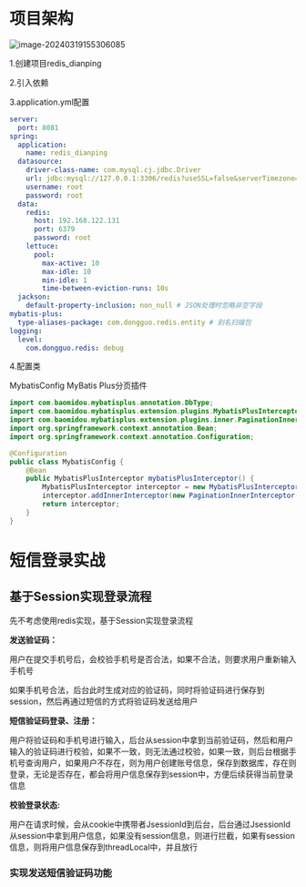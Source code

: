 # 项目架构

![image-20240319155306085](C:\Users\Administrator\AppData\Roaming\Typora\typora-user-images\image-20240319155306085.png)

1.创建项目redis_dianping





2.引入依赖





3.application.yml配置

```yaml
server:
  port: 8081
spring:
  application:
    name: redis_dianping
  datasource:
    driver-class-name: com.mysql.cj.jdbc.Driver
    url: jdbc:mysql://127.0.0.1:3306/redis?useSSL=false&serverTimezone=UTC
    username: root
    password: root
  data:
    redis:
      host: 192.168.122.131
      port: 6379
      password: root
    lettuce:
      pool:
        max-active: 10
        max-idle: 10
        min-idle: 1
        time-between-eviction-runs: 10s
  jackson:
    default-property-inclusion: non_null # JSON处理时忽略非空字段
mybatis-plus:
  type-aliases-package: com.dongguo.redis.entity # 别名扫描包
logging:
  level:
    com.dongguo.redis: debug

```

4.配置类

MybatisConfig   MyBatis Plus分页插件

```java
import com.baomidou.mybatisplus.annotation.DbType;
import com.baomidou.mybatisplus.extension.plugins.MybatisPlusInterceptor;
import com.baomidou.mybatisplus.extension.plugins.inner.PaginationInnerInterceptor;
import org.springframework.context.annotation.Bean;
import org.springframework.context.annotation.Configuration;

@Configuration
public class MybatisConfig {
    @Bean
    public MybatisPlusInterceptor mybatisPlusInterceptor() {
        MybatisPlusInterceptor interceptor = new MybatisPlusInterceptor();
        interceptor.addInnerInterceptor(new PaginationInnerInterceptor(DbType.MYSQL));
        return interceptor;
    }
}

```

# 短信登录实战

## 基于Session实现登录流程

先不考虑使用redis实现，基于Session实现登录流程

**发送验证码：**

用户在提交手机号后，会校验手机号是否合法，如果不合法，则要求用户重新输入手机号

如果手机号合法，后台此时生成对应的验证码，同时将验证码进行保存到session，然后再通过短信的方式将验证码发送给用户

**短信验证码登录、注册：**

用户将验证码和手机号进行输入，后台从session中拿到当前验证码，然后和用户输入的验证码进行校验，如果不一致，则无法通过校验，如果一致，则后台根据手机号查询用户，如果用户不存在，则为用户创建账号信息，保存到数据库，存在则登录，无论是否存在，都会将用户信息保存到session中，方便后续获得当前登录信息

**校验登录状态:**

用户在请求时候，会从cookie中携带者JsessionId到后台，后台通过JsessionId从session中拿到用户信息，如果没有session信息，则进行拦截，如果有session信息，则将用户信息保存到threadLocal中，并且放行

### 实现发送短信验证码功能